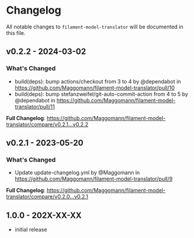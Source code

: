 # Changelog

All notable changes to `filament-model-translator` will be documented in this file.

## v0.2.2 - 2024-03-02

### What's Changed

* build(deps): bump actions/checkout from 3 to 4 by @dependabot in https://github.com/Maggomann/filament-model-translator/pull/10
* build(deps): bump stefanzweifel/git-auto-commit-action from 4 to 5 by @dependabot in https://github.com/Maggomann/filament-model-translator/pull/11

**Full Changelog**: https://github.com/Maggomann/filament-model-translator/compare/v0.2.1...v0.2.2

## v0.2.1 - 2023-05-20

### What's Changed

- Update update-changelog.yml by @Maggomann in https://github.com/Maggomann/filament-model-translator/pull/9

**Full Changelog**: https://github.com/Maggomann/filament-model-translator/compare/v0.2.0...v0.2.1

## 1.0.0 - 202X-XX-XX

- initial release
